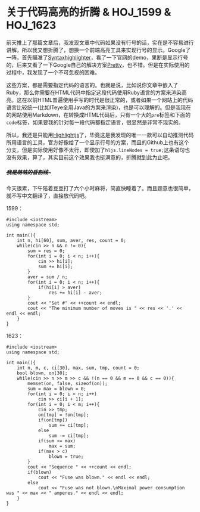 # 关于代码高亮的折腾 & HOJ_1599 & HOJ_1623  

前天推上了那篇文章后，我发现文章中代码如果没有行号的话，实在是不容易进行讲解，所以我又想折腾了，想换一个前端高亮工具来实现行号的显示。Google了一阵，首先瞄准了[Syntaxhighlighter](http://alexgorbatchev.com/SyntaxHighlighter/)，看了一下官网的demo，果断是显示行号的，后来又看了一下Google自己的解决方案[Pretty](http://code.google.com/p/google-code-prettify/)，也不错。但是在实际使用的过程中，我发现了一个不可忽视的困难。  

这些方案，都是需要指定代码的语言的。也就是说，比如说你文章中嵌入了Ruby，那么你需要在HTML代码中指定这段代码使用Ruby语言的方案来渲染高亮。这在以前HTML普遍使用手写的时代是很正常的，或者如果一个网站上的代码语言比较统一(比如ITeye全用Java的方案来渲染)，也是可以理解的。但是我现在的网站使用Markdown，在转换成HTML代码后，只有一个大的```pre```标签和下面的```code```标签，如果要我的针对每一段代码都指定语言，很显然是非常不现实的。  

所以，我还是只能用[Highlightjs](http://highlightjs.org/)了，毕竟这是我发现的唯一一款可以自动推测代码所用语言的工具，官方好像给了一个显示行号的方案，而且的Github上也有这个分支，但是实际使用好像不太行，即使加了```hljs.lineNodes = true;```这条语句也没有效果，算了，其实目前这个效果我也挺满意的，折腾就到此为止吧。  

##### ~~~~~~~~~~~~我是萌萌的昏割线~~~~~~~~~~~~~  

今天很累，下午陪着豆豆打了六个小时麻将，简直快睡着了。而且题意也很简单，就不写中文翻译了，直接放代码吧。  

1599：  

    #include <iostream>
    using namespace std;
    
    int main(){
        int n, hi[60], sum, aver, res, count = 0;
        while(cin >> n && n != 0){
            sum = res = 0;
            for(int i = 0; i < n; i++){
                cin >> hi[i];
                sum += hi[i];
            }
            aver = sum / n;
            for(int i = 0; i < n; i++){
                if(hi[i] > aver)
                    res += hi[i] - aver;
            }
            cout << "Set #" << ++count << endl;
            cout << "The minimum number of moves is " << res << '.' << endl << endl;
        }
    }
    
1623：  

    #include <iostream>
    using namespace std;
    
    int main(){
        int n, m, c, ci[30], max, sum, tmp, count = 0;
        bool blown, on[30];
        while(cin >> n >> m >> c && !(n == 0 && m == 0 && c == 0)){
            memset(on, false, sizeof(on));
            sum = max = blown = 0;
            for(int i = 0; i < n; i++)
                cin >> ci[i + 1];
            for(int i = 0; i < m; i++){
                cin >> tmp;
                on[tmp] = !on[tmp];
                if(on[tmp])
                    sum += ci[tmp];
                else
                    sum -= ci[tmp];
                if(sum >= max)
                    max = sum;
                if(max > c)
                    blown = true;
            }
            cout << "Sequence " << ++count << endl;
            if(blown)
                cout << "Fuse was blown." << endl << endl;
            else
                cout << "Fuse was not blown.\nMaximal power consumption was " << max << " amperes." << endl << endl;
        }
    }

